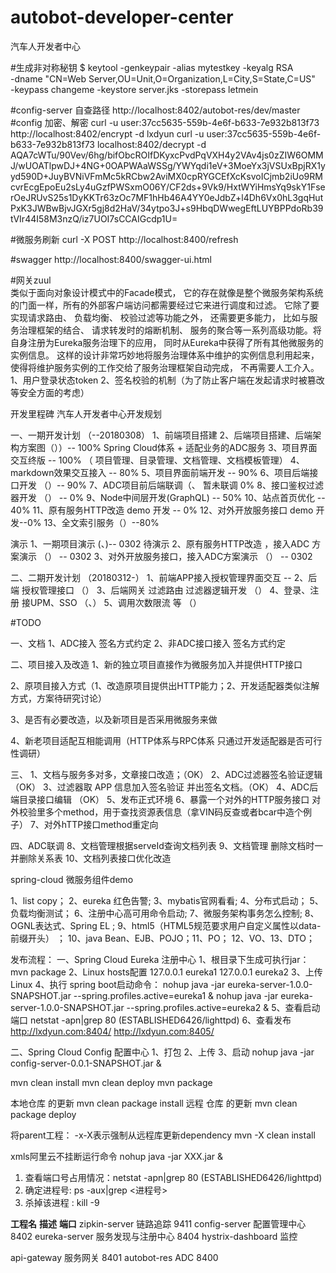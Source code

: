 # autobot-developer-center
汽车人开发者中心

#生成非对称秘钥
$ keytool -genkeypair -alias mytestkey -keyalg RSA \
  -dname "CN=Web Server,OU=Unit,O=Organization,L=City,S=State,C=US" \
  -keypass changeme -keystore server.jks -storepass letmein

#config-server 自查路径
http://localhost:8402/autobot-res/dev/master
#config 加密、解密
curl -u user:37cc5635-559b-4e6f-b633-7e932b813f73  http://localhost:8402/encrypt -d lxdyun
curl -u user:37cc5635-559b-4e6f-b633-7e932b813f73 localhost:8402/decrypt -d AQA7cWTu/90Vev/6hg/bifObcROIfDKyxcPvdPqVXH4y2VAv4js0zZIW6OMMJ/wUOATlpwDJ+4NG+0OAPWAaWSSg/YWYqdi1eV+3MoeYx3jVSUxBpjRX1yyd590D+JuyBVNiVFmMc5kRCbw2AviMX0cpRYGCEfXcKsvoICjmb2iUo9RMcvrEcgEpoEu2sLy4uGzfPWSxmO06Y/CF2ds+9Vk9/HxtWYiHmsYq9skY1FserOeJRUvS25s1DyKKTr63zOc7MF1hHb46A4YY0eJdbZ+l4Dh6Vx0hL3gqHutPxK3JWBwBjvJGXr5gj8d2HaV/34ytpo3J+s9HbqDWwegEftLUYBPPdoRb39tVIr44I58M3nzQ/iz7UOI7sCCAIGcdp1U=

#微服务刷新
curl -X POST http://localhost:8400/refresh


#swagger 
http://localhost:8400/swagger-ui.html



#网关zuul  
类似于面向对象设计模式中的Facade模式， 它的存在就像是整个微服务架构系统的门面一样，所有的外部客户端访问都需要经过它来进行调度和过滤。
它除了要实现请求路由、 负载均衡、 校验过滤等功能之外， 还需要更多能力， 比如与服务治理框架的结合、 请求转发时的熔断机制、 服务的聚合等一系列高级功能。将自身注册为Eureka服务治理下的应用， 同时从Eureka中获得了所有其他微服务的实例信息。 这样的设计非常巧妙地将服务治理体系中维护的实例信息利用起来， 使得将维护服务实例的工作交给了服务治理框架自动完成， 不再需要人工介入。
1、用户登录状态token
2、签名校验的机制（为了防止客户端在发起请求时被篡改等安全方面的考虑）



开发里程碑
汽车人开发者中心开发规划

一、一期开发计划 （--20180308）
1、前端项目搭建
2、后端项目搭建、后端架构方案图（））-- 100%
    Spring Cloud体系 + 适配业务的ADC服务
3、项目界面交互终版 -- 100%
  （ 项目管理、目录管理、文档管理、文档模板管理）
4、 markdown效果交互接入 -- 80%
5、项目界面前端开发 -- 90%
6、项目后端接口开发 （）-- 90%
7、ADC项目前后端联调（、 暂未联调 0%
8、接口鉴权过滤器开发 （） -- 0%
9、Node中间层开发(GraphQL) -- 50%
10、站点首页优化   -- 40%
11、原有服务HTTP改造 demo 开发 -- 0%
12、对外开放服务接口 demo 开发--0%
13、全文索引服务（）--80%

演示
1、一期项目演示 (、)-- 0302 待演示
2、原有服务HTTP改造 ，接入ADC 方案演示 （） -- 0302
3、对外开放服务接口，接入ADC方案演示 （） -- 0302

二、二期开发计划 （20180312-）
1、前端APP接入授权管理界面交互 --
2、后端 授权管理接口 （）
3、后端网关 过滤路由 过滤器逻辑开发 （）
4、登录、注册 接UPM、SSO （、）
5、调用次数限流 等 （）

#TODO

一、文档
1、ADC接入 签名方式约定
2、非ADC接口接入 签名方式约定

二、项目接入及改造
1、新的独立项目直接作为微服务加入并提供HTTP接口

2、原项目接入方式（1、改造原项目提供出HTTP能力；2、开发适配器类似注解方式，方案待研究讨论）

3、是否有必要改造，以及新项目是否采用微服务来做

4、新老项目适配互相能调用（HTTP体系与RPC体系 只通过开发适配器是否可行性调研）

三、
1、文档与服务多对多，文章接口改造；（OK）
2、ADC过滤器签名验证逻辑（OK）
3、过滤器取 APP 信息加入签名验证 并出签名文档。（OK）
4、ADC后端目录接口编辑 （OK）
5、发布正式环境
6、暴露一个对外的HTTP服务接口 对外校验里多个method，用于查找资源表信息（拿VIN码反查或者bcar中造个例子） 
7、对外hTTP接口method重定向

四、ADC联调
8、文档管理根据serveId查询文档列表
9、文档管理 删除文档时一并删除关系表
10、文档列表接口优化改造


spring-cloud 微服务组件demo

1、list copy； 
2、eureka 红色告警; 
3、mybatis官网看看;
4、分布式启动；
5、负载均衡测试；
6、注册中心高可用命令启动; 
7、微服务架构事务怎么控制; 
8、OGNL表达式、Spring EL ; 
9、html5（HTML5规范要求⽤户⾃定义属性以data-前缀开头） ； 
10、java Bean、EJB、POJO；11、PO； 12、VO、13、DTO；



发布流程：
一、Spring Cloud Eureka 注册中心
1、根目录下生成可执行jar：mvn package 
2、Linux hosts配置
127.0.0.1	eureka1
127.0.0.1	eureka2
3、上传Linux
4、执行 spring boot启动命令：
nohup java -jar eureka-server-1.0.0-SNAPSHOT.jar --spring.profiles.active=eureka1 & 
nohup java -jar eureka-server-1.0.0-SNAPSHOT.jar --spring.profiles.active=eureka2 & 
5、查看启动端口
netstat -apn|grep 80 (ESTABLISHED6426/lighttpd)
6、查看发布
http://lxdyun.com:8404/
http://lxdyun.com:8405/

二、Spring Cloud Config 配置中心
1、打包
2、上传
3、启动
nohup java -jar config-server-0.0.1-SNAPSHOT.jar & 


mvn clean install
mvn clean deploy
mvn package

本地仓库 的更新
mvn clean package install 
远程 仓库 的更新
mvn clean package deploy

将parent工程： -x-X表示强制从远程库更新dependency
mvn -X clean install


xmls阿里云不挂断运行命令 nohup java -jar XXX.jar & 
1. 查看端口号占用情况：netstat -apn|grep 80 (ESTABLISHED6426/lighttpd)
2. 确定进程号: ps -aux|grep <进程号> 
3. 杀掉该进程 : kill -9 

**工程名**	**描述**	**端口**
zipkin-server 链路追踪 9411
config-server	配置管理中心	8402
eureka-server	服务发现与注册中心	8404
hystrix-dashboard	监控	

api-gateway	服务网关	8401
autobot-res	ADC 	8400

